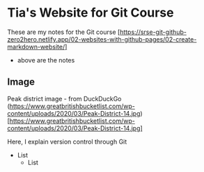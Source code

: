 # Tia's Website for Git Course
These are my notes for the Git course 
[https://srse-git-github-zero2hero.netlify.app/02-websites-with-github-pages/02-create-markdown-website/]
 - above are the notes 

## Image
 Peak district image - from DuckDuckGo
 (https://www.greatbritishbucketlist.com/wp-content/uploads/2020/03/Peak-District-14.jpg)
 [https://www.greatbritishbucketlist.com/wp-content/uploads/2020/03/Peak-District-14.jpg]

 Here, I explain version control through Git
- List
  - List 


